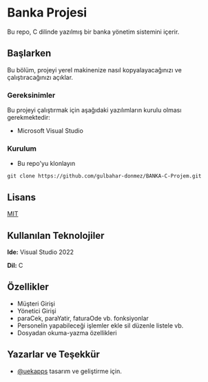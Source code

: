 
# Banka Projesi

Bu repo, C dilinde yazılmış bir banka yönetim sistemini içerir.

## Başlarken

Bu bölüm, projeyi yerel makinenize nasıl kopyalayacağınızı ve çalıştıracağınızı açıklar.

### Gereksinimler

Bu projeyi çalıştırmak için aşağıdaki yazılımların kurulu olması gerekmektedir:

- Microsoft Visual Studio

### Kurulum

* Bu repo'yu klonlayın
```
git clone https://github.com/gulbahar-donmez/BANKA-C-Projem.git

```





## Lisans

[MIT](https://github.com/gulbahar-donmez/BANKA-C-Projem/blob/main/LICENSE)



  
## Kullanılan Teknolojiler

**Ide:** Visual Studio 2022

**Dil:** C 



  
## Özellikler

- Müşteri Girişi
- Yönetici Girişi
- paraCek, paraYatir, faturaOde vb. fonksiyonlar
- Personelin yapabileceği işlemler ekle sil düzenle listele vb.
- Dosyadan okuma-yazma özellikleri



  


## Yazarlar ve Teşekkür

- [@uekapps](https://www.github.com/uekapps) tasarım ve geliştirme için.

